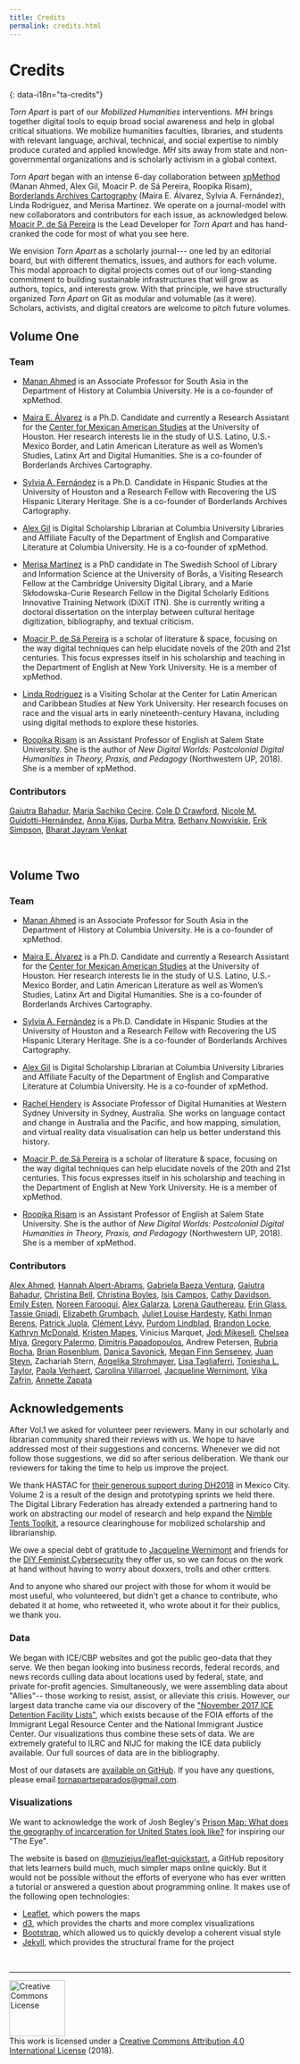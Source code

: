```yaml
---
title: Credits
permalink: credits.html
---
```


# Credits
{: data-i18n="ta-credits"}

*Torn Apart* is part of our *Mobilized Humanities* interventions. *MH* brings together digital tools to equip broad social awareness and help in global critical situations. We mobilize humanities faculties, libraries, and students with relevant language, archival, technical, and social expertise to nimbly produce curated and applied knowledge. *MH* sits away from state and non-governmental organizations and is scholarly activism in a global context.

*Torn Apart* began with an intense 6-day collaboration between
[xpMethod](http://xpmethod.plaintext.in) (Manan Ahmed, Alex Gil, Moacir P. de Sá Pereira, Roopika Risam), [Borderlands Archives
Cartography](https://www.bacartography.org/) (Maira E. Álvarez, Sylvia A. Fernández), Linda Rodriguez, and Merisa Martinez. We operate on a journal-model with new collaborators and contributors for each issue, as acknowledged below. [Moacir P. de Sá Pereira](http://moacir.com) is the Lead Developer for *Torn Apart* and has hand-cranked the code for most of what you see here.

We envision *Torn Apart* as a scholarly journal--- one led by an editorial board, but with different thematics, issues, and authors for each volume. This modal approach to digital projects comes out of our long-standing commitment to building sustainable infrastructures that will grow as authors, topics, and interests grow. With that principle, we have structurally organized *Torn Apart* on Git as modular and volumable (as it were). Scholars, activists, and digital creators are welcome to pitch future volumes. 

## Volume One
### Team

* [Manan Ahmed](https://history.columbia.edu/faculty/manan-ahmed/) is an Associate Professor for South Asia in the Department of History at Columbia University. He is a co-founder of xpMethod.

* [Maira E. Álvarez](https://twitter.com/fronteriza956) is a Ph.D. Candidate and currently a Research Assistant for the [Center for Mexican American Studies](https://www.uh.edu/class/cmas/) at the University of Houston. Her research interests lie in the study of U.S. Latino, U.S.-Mexico Border, and Latin American Literature as well as Women’s Studies, Latinx Art and Digital Humanities. She is a co-founder of Borderlands Archives Cartography.

* [Sylvia A. Fernández](https://twitter.com/sferna109) is a Ph.D. Candidate in Hispanic Studies at the University of Houston and a Research Fellow with Recovering the US Hispanic Literary Heritage. She is a co-founder of Borderlands Archives Cartography.

* [Alex Gil](http://www.elotroalex.com) is Digital Scholarship Librarian at Columbia University Libraries and Affiliate Faculty of the Department of English and Comparative Literature at Columbia University. He is a co-founder of xpMethod.

* [Merisa Martinez](http://www.twitter.com/merisamartinez) is a PhD candidate in The Swedish School of Library and Information Science at the University of Borås, a Visiting Research Fellow at the Cambridge University Digital Library, and a Marie Skłodowska-Curie Research Fellow in the Digital Scholarly Editions Innovative Training Network (DiXiT ITN). She is currently writing a doctoral dissertation on the interplay between cultural heritage digitization, bibliography, and textual criticism.

* [Moacir P. de Sá Pereira](https://moacir.com/) is a scholar of literature & space, focusing on the way digital techniques can help elucidate novels of the 20th and 21st centuries. This focus expresses itself in his scholarship and teaching in the Department of English at New York University. He is a member of xpMethod.

* [Linda Rodriguez](https://twitter.com/LMRodriguez) is a Visiting Scholar at the Center for Latin American and Caribbean Studies at New York University. Her research focuses on race and the visual arts in early nineteenth-century Havana, including using digital methods to explore these histories.

* [Roopika Risam](http://roopikarisam.com/) is an Assistant Professor of English at Salem State University. She is the author of *New Digital Worlds: Postcolonial Digital Humanities in Theory, Praxis, and Pedagogy* (Northwestern UP, 2018). She is a member of xpMethod.

### Contributors
[Gaiutra Bahadur](https://twitter.com/gbahadur), [Maria Sachiko Cecire](https://twitter.com/mscecire), [Cole D Crawford](https://twitter.com/runcolerun),  [Nicole M. Guidotti-Hernández](https://twitter.com/DrNMGH), [Anna Kijas](https://twitter.com/anna_kijas), [Durba Mitra](https://wgs.fas.harvard.edu/people/durba-mitra), [Bethany Nowviskie](https://twitter.com/nowviskie), [Erik Simpson](https://twitter.com/ErikTheSimpson), [Bharat Jayram Venkat](https://twitter.com/bhar_venkat)

<br>

## Volume Two
### Team

* [Manan Ahmed](https://history.columbia.edu/faculty/manan-ahmed/) is an Associate Professor for South Asia in the Department of History at Columbia University. He is a co-founder of xpMethod.

* [Maira E. Álvarez](https://twitter.com/fronteriza956) is a Ph.D. Candidate and currently a Research Assistant for the [Center for Mexican American Studies](https://www.uh.edu/class/cmas/) at the University of Houston. Her research interests lie in the study of U.S. Latino, U.S.-Mexico Border, and Latin American Literature as well as Women’s Studies, Latinx Art and Digital Humanities. She is a co-founder of Borderlands Archives Cartography.

* [Sylvia A. Fernández](https://twitter.com/sferna109) is a Ph.D. Candidate in Hispanic Studies at the University of Houston and a Research Fellow with Recovering the US Hispanic Literary Heritage. She is a co-founder of Borderlands Archives Cartography.

* [Alex Gil](http://www.elotroalex.com) is Digital Scholarship Librarian at Columbia University Libraries and Affiliate Faculty of the Department of English and Comparative Literature at Columbia University. He is a co-founder of xpMethod.

* [Rachel Hendery](https://twitter.com/RHendery) is Associate Professor of Digital Humanities at Western Sydney University in Sydney, Australia. She works on language contact and change in Australia and the Pacific, and how mapping, simulation, and virtual reality data visualisation can help us better understand this history.

* [Moacir P. de Sá Pereira](https://moacir.com/) is a scholar of literature & space, focusing on the way digital techniques can help elucidate novels of the 20th and 21st centuries. This focus expresses itself in his scholarship and teaching in the Department of English at New York University. He is a member of xpMethod.

* [Roopika Risam](http://roopikarisam.com/) is an Assistant Professor of English at Salem State University. She is the author of *New Digital Worlds: Postcolonial Digital Humanities in Theory, Praxis, and Pedagogy* (Northwestern UP, 2018). She is a member of xpMethod.

### Contributors

[Alex Ahmed](https://twitter.com/WomensFormula), [Hannah
Alpert-Abrams](https://twitter.com/hralperta), [Gabriela Baeza
Ventura](https://twitter.com/gbaezaventura), [Gaiutra
Bahadur](https://twitter.com/gbahadur), [Christina
Bell](https://twitter.com/librarybell), [Christina
Boyles](https://twitter.com/clboyles), [Isis
Campos](https://twitter.com/IsisReneeCampos), [Cathy Davidson](https://twitter.com/CathyNDavidson), [Emily
Esten](https://twitter.com/sheishistoric), [Noreen
Farooqui](https://twitter.com/NoreenFarooqui), [Alex
Galarza](https://twitter.com/galarzaalex), [Lorena
Gauthereau](https://twitter.com/LGauth19), [Erin
Glass](https://twitter.com/erinroseglass), [Tassie
Gniadi](https://twitter.com/tassietheg), [Elizabeth
Grumbach](https://twitter.com/EMGrumbach), [Juliet Louise
Hardesty](https://twitter.com/jlhardes), [Kathi Inman
Berens](https://twitter.com/kathiiberens), [Patrick
Juola](http://www.mathcs.duq.edu/~juola/), [Clément
Lévy](http://twitter.com/clemlevy), [Purdom
Lindblad](https://twitter.com/Purdom_L), [Brandon
Locke](https://twitter.com/brandontlocke), [Kathryn
McDonald](https://www.linkedin.com/in/smilodon-fatalis/), [Kristen
Mapes](https://twitter.com/kmapesy), Vinicius Marquet, [Jodi
Mikesell](https://twitter.com/JodiMikesell), [Chelsea
Miya](https://twitter.com/chelseamiya), [Gregory
Palermo](https://twitter.com/gregory_palermo), [Dimitris
Papadopoulos](https://twitter.com/dimaterialist), Andrew Petersen, [Rubria
Rocha](https://twitter.com/RubriaR), [Brian
Rosenblum](https://twitter.com/blros), [Danica
Savonick](https://twitter.com/DanicaSavonick), [Megan Finn
Senseney](https://twitter.com/modernmuchness), [Juan
Steyn](https://twitter.com/JuanSteyn), Zachariah Stern, [Angelika
Strohmayer](https://openlab.ncl.ac.uk/people/b20548150/), [Lisa
Tagliaferri](https://twitter.com/lisaironcutter), [Toniesha L.
Taylor](https://twitter.com/DrTonieshaT), [Paola
Verhaert](https://twitter.com/paolasinu), [Carolina
Villarroel](https://twitter.com/rayenchil), [Jacqueline
Wernimont](https://twitter.com/profwernimont), [Vika
Zafrin](https://twitter.com/veek), [Annette
Zapata](https://twitter.com/amzapata1)



## Acknowledgements

After Vol.1 we asked for volunteer peer reviewers. Many in our scholarly and librarian community shared their reviews with us. We hope to have addressed most of their suggestions and concerns. Whenever we did not follow those suggestions, we did so after serious deliberation. We thank our reviewers for taking the time to help us improve the project.

We thank HASTAC for [their generous support during DH2018](https://www.hastac.org/blogs/danicasavonick/2018/07/08/torn-apartseparados-hackathon-hastac-meet-recap) in Mexico City. Volume 2 is a result of the design and prototyping sprints we held there. The Digital Library Federation has already extended a partnering hand to work on abstracting our model of research and help expand the [Nimble Tents Toolkit](https://nimbletents.github.io/), a resource clearinghouse for mobilized scholarship and librarianship.

We owe a special debt of gratitude to [Jacqueline Wernimont](https://twitter.com/profwernimont) and friends for the [DIY Feminist Cybersecurity](https://hackblossom.org/cybersecurity/) they offer us, so we can focus on the work at hand without having to worry about doxxers, trolls and other critters.

And to anyone who shared our project with those for whom it would be most useful, who volunteered, but didn't get a chance to contribute, who debated it at home, who retweeted it, who wrote about it for their publics, we thank you.


### Data

We began with ICE/CBP websites and got the public geo-data that they serve. We then began looking into business records, federal records, and news records culling data about locations used by federal, state, and private for-profit agencies. Simultaneously, we were assembling data about "Allies"-- those working to resist, assist, or alleviate this crisis. However, our largest data tranche came via our discovery of the ["November 2017 ICE Detention Facility Lists"](https://immigrantjustice.org/staff/blog/ice-released-its-most-comprehensive-immigration-detention-data-yet), which exists because of the FOIA efforts of the Immigrant Legal Resource Center and the National Immigrant Justice Center. Our visualizations thus combine these sets of data. We are extremely grateful to ILRC and NIJC for making the ICE data publicly available. Our full sources of data are in the bibliography.

Most of our datasets are [available on GitHub](https://github.com/xpmethod/torn-apart-open-data). If you have any questions, please email [tornapartseparados@gmail.com](mailto:tornapartseparados@gmail.com).

### Visualizations

We want to acknowledge the work of Josh Begley's [Prison Map: What does the geography of incarceration for United States look like?](http://prisonmap.com/) for inspiring our "The Eye".  

The website is based on [@muziejus/leaflet-quickstart](http://github.com/muziejus/leaflet-quickstart), a GitHub repository that lets learners build much, much simpler maps online quickly. But it would not be possible without the efforts of everyone who has ever written a tutorial or answered a question about programming online. It makes use of the following open technologies:

* [Leaflet](http://leafletjs.com), which powers the maps
* [d3](http://d3js.org), which provides the charts and more complex
visualizations
* [Bootstrap](http://getbootstrap.com), which allowed us to quickly develop a coherent visual style
* [Jekyll](http://jekyllrb.com), which provides the structural frame for the project

<br>

---
<a rel="license" href="http://creativecommons.org/licenses/by/4.0/"><img alt="Creative Commons License" style="border-width:0; width:100px " src="https://i.creativecommons.org/l/by/4.0/80x15.png" /></a><br />This work is licensed under a <a rel="license" href="http://creativecommons.org/licenses/by/4.0/">Creative Commons Attribution 4.0 International License</a> (2018).
